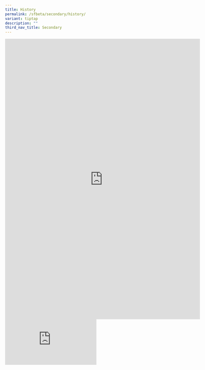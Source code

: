 ```yaml
---
title: History
permalink: /sfbeta/secondary/history/
variant: tiptap
description: ""
third_nav_title: Secondary
---
```

<div class="iframe-wrapper"><iframe height="923" width="640" allowfullscreen="true" frameborder="0" src="https://docs.google.com/forms/d/e/1FAIpQLSdpKrp9FMw4kseIqpgnMQWG975OJWEx2pEf87VT5UxsaLtvWw/viewform?embedded=true"></iframe></div><div class="iframe-wrapper"><iframe allowfullscreen="true" frameborder="0" src="https://docs.google.com/spreadsheets/d/e/2PACX-1vQZlcHxw0Q-SRpr5R9iMKuhwKXISwvpjmD_2hHQj3XM4Na-S-lsb-VCFBcbfYS8XUcQWlv3Or3OCptY/pubhtml?widget=true&amp;headers=false"></iframe></div><p></p>